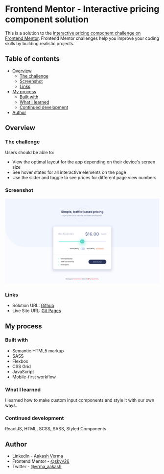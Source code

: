 # Frontend Mentor - Interactive pricing component solution

This is a solution to the [Interactive pricing component challenge on Frontend Mentor](https://www.frontendmentor.io/challenges/interactive-pricing-component-t0m8PIyY8). Frontend Mentor challenges help you improve your coding skills by building realistic projects. 

## Table of contents

- [Overview](#overview)
  - [The challenge](#the-challenge)
  - [Screenshot](#screenshot)
  - [Links](#links)
- [My process](#my-process)
  - [Built with](#built-with)
  - [What I learned](#what-i-learned)
  - [Continued development](#continued-development)
- [Author](#author)

## Overview

### The challenge

Users should be able to:

- View the optimal layout for the app depending on their device's screen size
- See hover states for all interactive elements on the page
- Use the slider and toggle to see prices for different page view numbers

### Screenshot

![DESKTOP](./images/screenshot.png)

### Links

- Solution URL: [Github](https://github.com/skyv26/interactive-price-component)
- Live Site URL: [Git Pages](https://skyv26.github.io/interactive-price-component/)

## My process

### Built with

- Semantic HTML5 markup
- SASS
- Flexbox
- CSS Grid
- JavaScript
- Mobile-first workflow

### What I learned

I learned how to make custom input components and style it with our own ways. 

### Continued development

ReactJS, HTML, SCSS, SASS, Styled Components

## Author

- LinkedIn - [Aakash Verma](https://www.linkedin.com/in/devaakash/)
- Frontend Mentor - [@skyv26](https://www.frontendmentor.io/profile/skyv26)
- Twitter - [@vrma_aakash](https://www.twitter.com/vrma_aakash)
